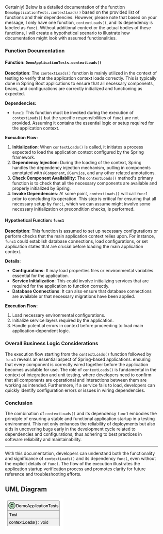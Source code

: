 ﻿Certainly! Below is a detailed documentation of the function `DemoApplicationTests.contextLoads()` based on the provided list of functions and their dependencies. However, please note that based on your message, I only have one function, `contextLoads()`, and its dependency is labeled as `func1`. Without additional context or the actual bodies of these functions, I will create a hypothetical scenario to illustrate how documentation might look with assumed functionalities.

### Function Documentation

#### Function: `DemoApplicationTests.contextLoads()`

**Description:**
The `contextLoads()` function is mainly utilized in the context of testing to verify that the application context loads correctly. This is typically done in Spring Boot applications to ensure that all necessary components, beans, and configurations are correctly initialized and functioning as expected.

**Dependencies:**
- `func1`: This function must be invoked during the execution of `contextLoads()` but the specific responsibilities of `func1` are not provided. Assuming it contains the essential logic or setup required for the application context.

**Execution Flow:**
1. **Initialization**: When `contextLoads()` is called, it initiates a process expected to load the application context configured by the Spring framework.
2. **Dependency Injection**: During the loading of the context, Spring handles the dependency injection mechanism, pulling in components annotated with `@Component`, `@Service`, and any other related annotations.
3. **Check Component Availability**: The `contextLoads()` method's primary function is to check that all the necessary components are available and properly initialized by Spring.
4. **Invoke Dependencies**: At some point, `contextLoads()` will call `func1` prior to concluding its operation. This step is critical for ensuring that all necessary setup by `func1`, which we can assume might involve some necessary initialization or precondition checks, is performed. 

#### Hypothetical Function: `func1`
**Description:**
This function is assumed to set up necessary configurations or perform checks that the main application context relies upon. For instance, `func1` could establish database connections, load configurations, or set application states that are crucial before loading the main application context.

**Details:**
- **Configurations**: It may load properties files or environmental variables essential for the application.
- **Service Initialization**: This could involve initializing services that are required for the application to function correctly.
- **Database Connections**: It can also ensure that database connections are available or that necessary migrations have been applied.

**Execution Flow**: 
1. Load necessary environmental configurations.
2. Initialize service layers required by the application.
3. Handle potential errors in context before proceeding to load main application-dependent logic.

### Overall Business Logic Considerations
The execution flow starting from the `contextLoads()` function followed by `func1` reveals an essential aspect of Spring-based applications: ensuring that every component is correctly wired together before the application becomes available for use. The role of `contextLoads()` is fundamental in the context of integration and unit testing, where developers need to confirm that all components are operational and interactions between them are working as intended. Furthermore, if a service fails to load, developers can quickly identify configuration errors or issues in wiring dependencies.

### Conclusion
The combination of `contextLoads()` and its dependency `func1` embodies the principle of ensuring a stable and functional application startup in a testing environment. This not only enhances the reliability of deployments but also aids in uncovering bugs early in the development cycle related to dependencies and configurations, thus adhering to best practices in software reliability and maintainability. 

---

With this documentation, developers can understand both the functionality and significance of `contextLoads()` and its dependency `func1`, even without the explicit details of `func1`. The flow of the execution illustrates the application startup verification process and promotes clarity for future reference and troubleshooting efforts.
## UML Diagram
![Image](images/DemoApplicationTests_img1.png)

